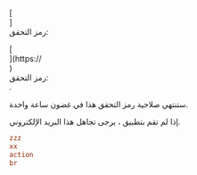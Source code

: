 [<br host>]<br action>رمز التحقق:<br code>

[<br host>](https://<br host>)<br action>رمز التحقق:<br code>.

ستنتهي صلاحية رمز التحقق هذا في غضون ساعة واحدة.

إذا لم تقم بتطبيق ، يرجى تجاهل هذا البريد الإلكتروني.

```ini
zzz
xx
action
br
```